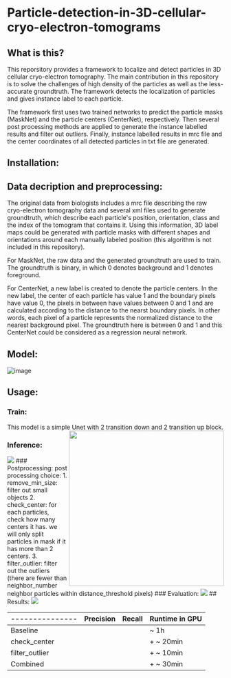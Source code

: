 # Particle-detection-in-3D-cellular-cryo-electron-tomograms

## What is this?
This reporsitory provides a framework to localize and detect particles in 3D cellular cryo-electron tomography. The main contribution in this repository is to solve the challenges of high density of the particles as well as the less-accurate groundtruth. The framework detects the localization of particles and gives instance label to each particle. 
 
The framework first uses two trained networks to predict the particle masks (MaskNet) and the particle centers (CenterNet), respectively. Then several post processing methods are applied to generate the instance labelled results and filter out outliers. Finally, instance labelled results in mrc file and the center coordinates of all detected particles in txt file are generated.

## Installation:

## Data decription and preprocessing:

The original data from biologists includes a mrc file describing the raw cryo-electron tomography data and several xml files used to generate groundtruth, which describe each particle's position, orientation, class and the index of the tomogram that contains it. Using this information, 3D label maps could be generated with particle masks with different shapes and orientations around each manually labeled position (this algorithm is not included in this repository). 

For MaskNet, the raw data and the generated groundtruth are used to train. The groundtruth is binary, in which 0 denotes background and 1 denotes foreground.

For CenterNet, a new label is created to denote the particle centers. In the new label, the center of each particle has value 1 and the boundary pixels have value 0, the pixels in between have values between 0 and 1 and are calculated according to the distance to the nearst boundary pixels. In other words, each pixel of a particle represents the normalized distance to the nearest background pixel. The groundtruth here is between 0 and 1 and this CenterNet could be considered as a regression neural network.


## Model:


![image](https://github.com/HelmholtzAI-Consultants-Munich/Particle-detection-in-3D-cellular-cryo-electron-tomograms/blob/dev/README_files/framework.png)

## Usage:

### Train:
This model is a simple Unet with 2 transition down and 2 transition up block.
<img align="right"  src="https://github.com/HelmholtzAI-Consultants-Munich/Particle-detection-in-3D-cellular-cryo-electron-tomograms/blob/dev/README_files/model_structure.png" width="360">



### Inference:
<img src="https://github.com/HelmholtzAI-Consultants-Munich/Particle-detection-in-3D-cellular-cryo-electron-tomograms/blob/dev/README_files/predict_result.png">
### Postprocessing:
post processing choice:
1. remove_min_size: filter out small objects
2. check_center: for each particles, check how many centers it has. we will only split particles in mask if it has more than 2 centers.
3. filter_outlier: filter out the outliers (there are fewer than neighbor_number neighbor particles within distance_threshold pixels)
### Evaluation:
<img src="https://github.com/HelmholtzAI-Consultants-Munich/Particle-detection-in-3D-cellular-cryo-electron-tomograms/blob/dev/README_files/Evaluation.png">
## Results:
<img src="https://github.com/HelmholtzAI-Consultants-Munich/Particle-detection-in-3D-cellular-cryo-electron-tomograms/blob/dev/README_files/Final_result.png">

---------------| Precision  | Recall     | Runtime in GPU |
---------------| ---------- | ---------- | -------------- |
Baseline       |            |            | ~ 1h           |
check_center   |            |            |+ ~ 20min       |
filter_outlier |            |            |+ ~ 10min       |
Combined       |            |            |+ ~ 30min       |

